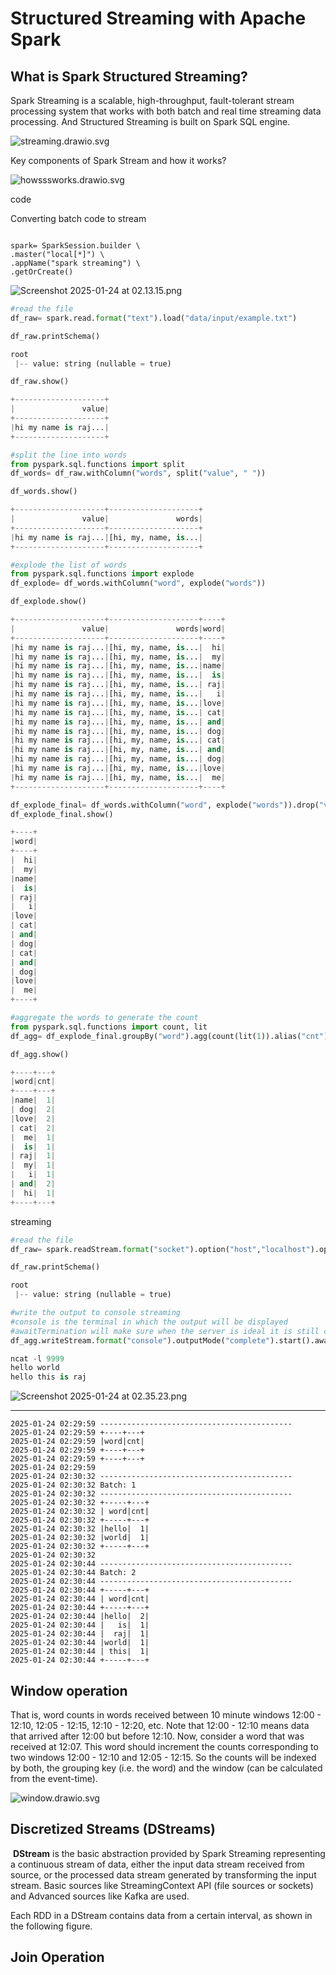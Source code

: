 # Structured Streaming with Apache Spark

## What is Spark Structured Streaming?
Spark Streaming is a scalable, high-throughput, fault-tolerant stream processing system that works with both batch and real time streaming data processing. And Structured Streaming is built on Spark SQL engine.

![streaming.drawio.svg](https://prod-files-secure.s3.us-west-2.amazonaws.com/0273592f-f54f-43f5-b46d-a5042292b3fe/191c59d3-bdf9-4457-9f3a-731b51550e2c/streaming.drawio.svg)

Key components of Spark Stream and how it works?

![howsssworks.drawio.svg](https://prod-files-secure.s3.us-west-2.amazonaws.com/0273592f-f54f-43f5-b46d-a5042292b3fe/4e18c9f2-8741-4bc1-a0da-c3ad6b197e59/howsssworks.drawio.svg)

code

Converting batch code to stream

```from pyspark.sql import SparkSession

spark= SparkSession.builder \
.master("local[*]") \
.appName("spark streaming") \
.getOrCreate()
```


![Screenshot 2025-01-24 at 02.13.15.png](https://prod-files-secure.s3.us-west-2.amazonaws.com/0273592f-f54f-43f5-b46d-a5042292b3fe/70b51184-d4de-4d12-9c16-9cb2ae9ab9a0/Screenshot_2025-01-24_at_02.13.15.png)



```python
#read the file
df_raw= spark.read.format("text").load("data/input/example.txt")
```

```python
df_raw.printSchema()

root
 |-- value: string (nullable = true)
```

```python
df_raw.show()

+--------------------+
|               value|
+--------------------+
|hi my name is raj...|
+--------------------+
```

```python
#split the line into words
from pyspark.sql.functions import split
df_words= df_raw.withColumn("words", split("value", " "))

df_words.show()

+--------------------+--------------------+
|               value|               words|
+--------------------+--------------------+
|hi my name is raj...|[hi, my, name, is...|
+--------------------+--------------------+
```

```python
#explode the list of words
from pyspark.sql.functions import explode
df_explode= df_words.withColumn("word", explode("words"))

df_explode.show()

+--------------------+--------------------+----+
|               value|               words|word|
+--------------------+--------------------+----+
|hi my name is raj...|[hi, my, name, is...|  hi|
|hi my name is raj...|[hi, my, name, is...|  my|
|hi my name is raj...|[hi, my, name, is...|name|
|hi my name is raj...|[hi, my, name, is...|  is|
|hi my name is raj...|[hi, my, name, is...| raj|
|hi my name is raj...|[hi, my, name, is...|   i|
|hi my name is raj...|[hi, my, name, is...|love|
|hi my name is raj...|[hi, my, name, is...| cat|
|hi my name is raj...|[hi, my, name, is...| and|
|hi my name is raj...|[hi, my, name, is...| dog|
|hi my name is raj...|[hi, my, name, is...| cat|
|hi my name is raj...|[hi, my, name, is...| and|
|hi my name is raj...|[hi, my, name, is...| dog|
|hi my name is raj...|[hi, my, name, is...|love|
|hi my name is raj...|[hi, my, name, is...|  me|
+--------------------+--------------------+----+
```

```python
df_explode_final= df_words.withColumn("word", explode("words")).drop("value", "words")
df_explode_final.show()

+----+
|word|
+----+
|  hi|
|  my|
|name|
|  is|
| raj|
|   i|
|love|
| cat|
| and|
| dog|
| cat|
| and|
| dog|
|love|
|  me|
+----+
```

```python
#aggregate the words to generate the count
from pyspark.sql.functions import count, lit
df_agg= df_explode_final.groupBy("word").agg(count(lit(1)).alias("cnt"))

df_agg.show()

+----+---+
|word|cnt|
+----+---+
|name|  1|
| dog|  2|
|love|  2|
| cat|  2|
|  me|  1|
|  is|  1|
| raj|  1|
|  my|  1|
|   i|  1|
| and|  2|
|  hi|  1|
+----+---+
```

streaming

```python
#read the file
df_raw= spark.readStream.format("socket").option("host","localhost").option("port","9999").load()

df_raw.printSchema()

root
 |-- value: string (nullable = true)
```

```python
#write the output to console streaming
#console is the terminal in which the output will be displayed
#awaitTermination will make sure when the server is ideal it is still connected
df_agg.writeStream.format("console").outputMode("complete").start().awaitTermination()
```

```python
ncat -l 9999
hello world
hello this is raj
```

![Screenshot 2025-01-24 at 02.35.23.png](https://prod-files-secure.s3.us-west-2.amazonaws.com/0273592f-f54f-43f5-b46d-a5042292b3fe/bad6380e-a803-4eb0-b5c0-e3fbcba5e03a/Screenshot_2025-01-24_at_02.35.23.png)

---

```2025-01-24 02:29:59 Batch: 0
2025-01-24 02:29:59 -------------------------------------------
2025-01-24 02:29:59 +----+---+
2025-01-24 02:29:59 |word|cnt|
2025-01-24 02:29:59 +----+---+
2025-01-24 02:29:59 +----+---+
2025-01-24 02:29:59
2025-01-24 02:30:32 -------------------------------------------
2025-01-24 02:30:32 Batch: 1
2025-01-24 02:30:32 -------------------------------------------
2025-01-24 02:30:32 +-----+---+
2025-01-24 02:30:32 | word|cnt|
2025-01-24 02:30:32 +-----+---+
2025-01-24 02:30:32 |hello|  1|
2025-01-24 02:30:32 |world|  1|
2025-01-24 02:30:32 +-----+---+
2025-01-24 02:30:32
2025-01-24 02:30:44 -------------------------------------------
2025-01-24 02:30:44 Batch: 2
2025-01-24 02:30:44 -------------------------------------------
2025-01-24 02:30:44 +-----+---+
2025-01-24 02:30:44 | word|cnt|
2025-01-24 02:30:44 +-----+---+
2025-01-24 02:30:44 |hello|  2|
2025-01-24 02:30:44 |   is|  1|
2025-01-24 02:30:44 |  raj|  1|
2025-01-24 02:30:44 |world|  1|
2025-01-24 02:30:44 | this|  1|
2025-01-24 02:30:44 +-----+---+
```

## Window operation

That is, word counts in words received between 10 minute windows 12:00 - 12:10, 12:05 - 12:15, 12:10 - 12:20, etc. Note that 12:00 - 12:10 means data that arrived after 12:00 but before 12:10. Now, consider a word that was received at 12:07. This word should increment the counts corresponding to two windows 12:00 - 12:10 and 12:05 - 12:15. So the counts will be indexed by both, the grouping key (i.e. the word) and the window (can be calculated from the event-time).

![window.drawio.svg](https://prod-files-secure.s3.us-west-2.amazonaws.com/0273592f-f54f-43f5-b46d-a5042292b3fe/bb9525a0-9999-41ba-b047-21a7beb9802f/window.drawio.svg)

## Discretized Streams (DStreams)

 **DStream** is the basic abstraction provided by Spark Streaming representing a continuous stream of data, either the input data stream received from source, or the processed data stream generated by transforming the input stream. Basic sources like StreamingContext API (file sources or sockets) and Advanced sources like Kafka are used.

Each RDD in a DStream contains data from a certain interval, as shown in the following figure.

## Join Operation